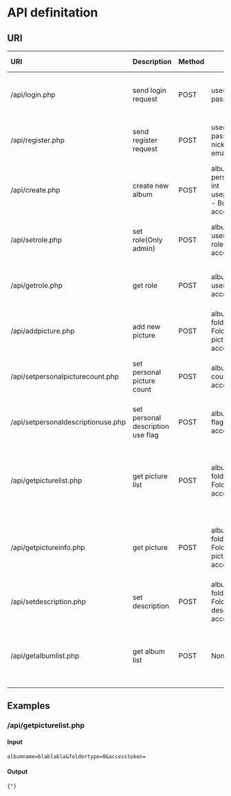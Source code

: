 
# API definitation
## URI
| URI         | Description | Method      | Parameters  | Response Code | Response |
| :---------- | ----------- | ----------- | ----------- | ------------- | -------- |
| /api/login.php | send login request | POST | username - String <br> password - String | 200 OK <br/> 400 Bad Request | 200 Access Token <br> 400 Fail message |
| /api/register.php | send register request | POST | username - String <br> password - String <br> nickname - String <br> email - String | 200 OK <br> 400 Bad Request | 200 Access Token <br> 400 Fail message |
| /api/create.php | create new album | POST | albumname - String <br> personalpicturecount - int <br> usepersonaldescription - Boolean <br> accesstoken - String | 200 OK <br> 400 Bad Request <br> 401 Unauthorized  | 200 Album uid <br> 400 Fail message <br> 401 None |
| /api/setrole.php | set role(Only admin) | POST | albumname - String <br> username - String <br> role - RoleType <br> accesstoken - String | 200 OK <br> 400 Bad Request <br> 401 Unauthorized | 200 None <br> 400 Fail message <br> 401 None |
| /api/getrole.php | get role | POST | albumname - String <br> username - String <br> accesstoken - String | 200 OK <br> 400 Bad Request <br> 401 Unauthorized | 200 RoleType <br> 400 Fail message <br> 401 None |
| /api/addpicture.php | add new picture | POST | albumname - String <br> foldertype - FolderType <br> picture - File <br> accesstoken - String | 200 OK <br> 400 Bad Request <br> 401 Unauthorized | 200 None <br> 400 Fail message <br> 401 None |
| /api/setpersonalpicturecount.php | set personal picture count | POST | albumname - String <br> count - int <br> accesstoken - String | 200 OK <br> 400 Bad Request <br> 401 Unauthorized | 200 None <br> 400 Fail message <br> 401 None |
| /api/setpersonaldescriptionuse.php | set personal description use flag | POST | albumname - String <br> flag - Boolean <br> accesstoken - String | 200 OK <br> 400 Bad Request <br> 401 Unauthorized | 200 None <br> 400 Fail message <br> 401 None |
| /api/getpicturelist.php | get picture list | POST | albumname - String <br> foldertype - FolderType <br> accesstoken - String | 200 OK <br> 400 Bad Request <br> 401 Unauthorized | 200 picture path list (Type : JSON) <br> 400 Fail message <br> 401 None |
| /api/getpictureinfo.php | get picture | POST | albumname - String <br> foldertype - FolderType <br> picturepath - String <br> accesstoken - String | 200 OK <br> 400 Bad Request <br> 401 Unauthorized | 200 picture info (Type : JSON) <br> 400 Fail message <br> 401 None |
| /api/setdescription.php | set description | POST | albumname - String <br> foldertype - FolderType <br> description - String <br> accesstoken - String | 200 OK <br> 400 Bad Request <br> 401 Unauthorized | 200 None <br> 400 Fail message <br> 401 None |
| /api/getalbumlist.php | get album list | POST | None | 200 OK <br> 404 Not Found | 200 album list info (Type : JSON) <br> 404 Server error.. |


## Examples
### /api/getpicturelist.php
#### Input
```
albumname=blablabla&foldertype=0&accesstoken=
```
#### Output
```
{"}
```